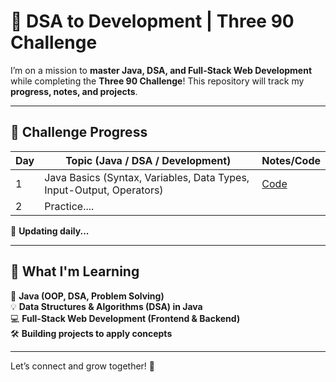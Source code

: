 # 🚀 DSA to Development | Three 90 Challenge  

I’m on a mission to **master Java, DSA, and Full-Stack Web Development** while completing the **Three 90 Challenge**! This repository will track my **progress, notes, and projects**.  

---

## 📅 **Challenge Progress**  

| Day | Topic (Java / DSA / Development) | Notes/Code |
|----|----------------|------------|
| 1  | Java Basics (Syntax, Variables, Data Types, Input-Output, Operators) | [Code](https://github.com/kimaya444/DSA-to-Development/blob/main/JAVA/Basics.java) |
| 2  | Practice....                                                         |                                                                                    |

📌 **Updating daily...**  

---

## **📌 What I'm Learning**  

🚀 **Java (OOP, DSA, Problem Solving)**  
💡 **Data Structures & Algorithms (DSA) in Java**  
💻 **Full-Stack Web Development (Frontend & Backend)**  
🛠 **Building projects to apply concepts**  

---

Let’s connect and grow together! 🚀  
